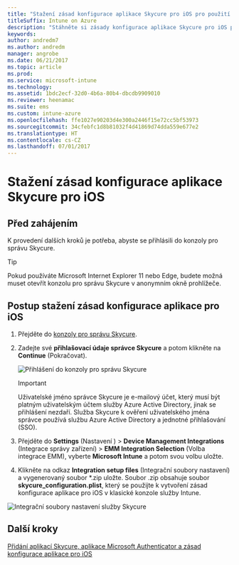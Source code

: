 ```yaml
---
title: "Stažení zásad konfigurace aplikace Skycure pro iOS pro použití s Intune"
titleSuffix: Intune on Azure
description: "Stáhněte si zásady konfigurace aplikace Skycure pro iOS pro použití s Intune."
keywords: 
author: andredm7
ms.author: andredm
manager: angrobe
ms.date: 06/21/2017
ms.topic: article
ms.prod: 
ms.service: microsoft-intune
ms.technology: 
ms.assetid: 1bdc2ecf-32d0-4b6a-80b4-dbcdb9909010
ms.reviewer: heenamac
ms.suite: ems
ms.custom: intune-azure
ms.openlocfilehash: ffe1027e90203d4e300a2446f15e72cc5bf53973
ms.sourcegitcommit: 34cfebfc1d8b81032f4d41869d74dda559e677e2
ms.translationtype: HT
ms.contentlocale: cs-CZ
ms.lasthandoff: 07/01/2017
---
```

# <a name="download-skycure-ios-app-configuration-policy"></a>Stažení zásad konfigurace aplikace Skycure pro iOS

## <a name="before-you-begin"></a>Před zahájením

K provedení dalších kroků je potřeba, abyste se přihlásili do konzoly pro správu Skycure.

> [!TIP] 
> Pokud používáte Microsoft Internet Explorer 11 nebo Edge, budete možná muset otevřít konzolu pro správu Skycure v anonymním okně prohlížeče.

## <a name="to-download-the-ios-app-configuration-policy"></a>Postup stažení zásad konfigurace aplikace pro iOS

1.  Přejděte do [konzoly pro správu Skycure](https://aad.skycure.com).

2.  Zadejte své **přihlašovací údaje správce Skycure** a potom klikněte na **Continue** (Pokračovat).

    ![Přihlášení do konzoly pro správu Skycure](./media/skycure-ios-app-1.png)

    > [!IMPORTANT] 
    > Uživatelské jméno správce Skycure je e-mailový účet, který musí být platným uživatelským účtem služby Azure Active Directory, jinak se přihlášení nezdaří. Služba Skycure k ověření uživatelského jména správce používá službu Azure Active Directory a jednotné přihlašování (SSO).

3.  Přejděte do **Settings** (Nastavení ) &gt; **Device Management Integrations** (Integrace správy zařízení) &gt; **EMM Integration Selection** (Volba integrace EMM), vyberte **Microsoft Intune** a potom svou volbu uložte.

4.  Klikněte na odkaz **Integration setup files** (Integrační soubory nastavení) a vygenerovaný soubor \*.zip uložte. Soubor .zip obsahuje soubor **skycure\_configuration.plist**, který se použijte k vytvoření zásad konfigurace aplikace pro iOS v klasické konzole služby Intune.

![Integrační soubory nastavení služby Skycure](./media/skycure-ios-app-2.png)

## <a name="next-steps"></a>Další kroky

[Přidání aplikací Skycure, aplikace Microsoft Authenticator a zásad konfigurace aplikace pro iOS](mtd-apps-ios-app-configuration-policy-add-assign.md)
